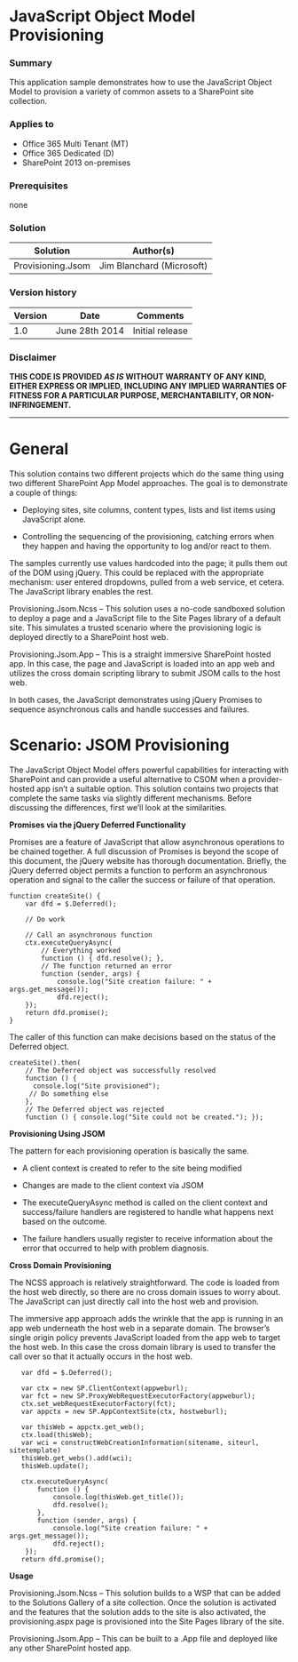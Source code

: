 # JavaScript Object Model Provisioning #

### Summary ###
This application sample demonstrates how to use the JavaScript Object Model to provision a variety of common assets to a SharePoint site collection.

### Applies to ###
-  Office 365 Multi Tenant (MT)
-  Office 365 Dedicated (D)
-  SharePoint 2013 on-premises

### Prerequisites ###
none

### Solution ###
Solution | Author(s)
---------|----------
Provisioning.Jsom | Jim Blanchard (Microsoft)

### Version history ###
Version  | Date | Comments
---------| -----| --------
1.0  | June 28th 2014 | Initial release

### Disclaimer ###
**THIS CODE IS PROVIDED *AS IS* WITHOUT WARRANTY OF ANY KIND, EITHER EXPRESS OR IMPLIED, INCLUDING ANY IMPLIED WARRANTIES OF FITNESS FOR A PARTICULAR PURPOSE, MERCHANTABILITY, OR NON-INFRINGEMENT.**


----------

# General #
This solution contains two different projects which do the same thing using two different SharePoint App Model approaches. The goal is to demonstrate a couple of things:



- Deploying sites, site columns, content types, lists and list items using JavaScript alone.


- Controlling the sequencing of the provisioning, catching errors when they happen and having the opportunity to log and/or react to them.

The samples currently use values hardcoded into the page; it pulls them out of the DOM using jQuery. This could be replaced with the appropriate mechanism: user entered dropdowns, pulled from a web service, et cetera. The JavaScript library enables the rest. 

Provisioning.Jsom.Ncss – This solution uses a no-code sandboxed solution to deploy a page and a JavaScript file to the Site Pages library of a default site. This simulates a trusted scenario where the provisioning logic is deployed directly to a SharePoint host web.

Provisioning.Jsom.App – This is a straight immersive SharePoint hosted app. In this case, the page and JavaScript is loaded into an app web and utilizes the cross domain scripting library to submit JSOM calls to the host web.

In both cases, the JavaScript demonstrates using jQuery Promises to sequence asynchronous calls and handle successes and failures.


# Scenario: JSOM Provisioning #
The JavaScript Object Model offers powerful capabilities for interacting with SharePoint and can provide a useful alternative to CSOM when a provider-hosted app isn’t a suitable option. This solution contains two projects that complete the same tasks via slightly different mechanisms. Before discussing the differences, first we’ll look at the similarities.

**Promises via the jQuery Deferred Functionality**

Promises are a feature of JavaScript that allow asynchronous operations to be chained together. A full discussion of Promises is beyond the scope of this document, the jQuery website has thorough documentation. Briefly, the jQuery deferred object permits a function to perform an asynchronous operation and signal to the caller the success or failure of that operation.

    function createSite() {
    	var dfd = $.Deferred();

    	// Do work

    	// Call an asynchronous function
    	ctx.executeQueryAsync(
        	// Everything worked
	        function () { dfd.resolve(); }, 
    	    // The function returned an error
    	    function (sender, args) {
    	        console.log("Site creation failure: " + args.get_message());
    	        dfd.reject();
    	});
    	return dfd.promise();
    }

The caller of this function can make decisions based on the status of the Deferred object.

    createSite().then(
    	// The Deferred object was successfully resolved
    	function () {
      	  console.log("Site provisioned");
       	 // Do something else
    	},
    	// The Deferred object was rejected
    	function () { console.log("Site could not be created."); });

 
**Provisioning Using JSOM**

The pattern for each provisioning operation is basically the same. 


- A client context is created to refer to the site being modified


- Changes are made to the client context via JSOM


- The executeQueryAsync method is called on the client context and success/failure handlers are registered to handle what happens next based on the outcome.


- The failure handlers usually register to receive information about the error that occurred to help with problem diagnosis.

**Cross Domain Provisioning**

The NCSS approach is relatively straightforward. The code is loaded from the host web directly, so there are no cross domain issues to worry about. The JavaScript can just directly call into the host web and provision.

The immersive app approach adds the wrinkle that the app is running in an app web underneath the host web in a separate domain. The browser’s single origin policy prevents JavaScript loaded from the app web to target the host web. In this case the cross domain library is used to transfer the call over so that it actually occurs in the host web.

       var dfd = $.Deferred();

       var ctx = new SP.ClientContext(appweburl);
       var fct = new SP.ProxyWebRequestExecutorFactory(appweburl);
       ctx.set_webRequestExecutorFactory(fct);
       var appctx = new SP.AppContextSite(ctx, hostweburl);

       var thisWeb = appctx.get_web();
       ctx.load(thisWeb);
       var wci = constructWebCreationInformation(sitename, siteurl, sitetemplate)
       thisWeb.get_webs().add(wci);
       thisWeb.update();

       ctx.executeQueryAsync(
           function () {
               console.log(thisWeb.get_title());
               dfd.resolve();
           },
           function (sender, args) {
               console.log("Site creation failure: " + args.get_message());
               dfd.reject();
        });
       return dfd.promise();
    

**Usage**

Provisioning.Jsom.Ncss – This solution builds to a WSP that can be added to the Solutions Gallery of a site collection. Once the solution is activated and the features that the solution adds to the site is also activated, the provisioning.aspx page is provisioned into the Site Pages library of the site.

Provisioning.Jsom.App – This can be built to a .App file and deployed like any other SharePoint hosted app.

